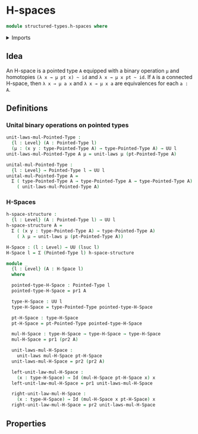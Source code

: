 # H-spaces

```agda
module structured-types.h-spaces where
```

<details><summary>Imports</summary>

```agda
open import foundation.cartesian-product-types
open import foundation.dependent-pair-types
open import foundation.functions
open import foundation.homotopies
open import foundation.identity-types
open import foundation.unital-binary-operations
open import foundation.universe-levels
open import structured-types.pointed-types
```

</details>

## Idea

An H-space is a pointed type `A` equipped with a binary operation `μ` and homotopies `(λ x → μ pt x) ~ id` and `λ x → μ x pt ~ id`. If `A` is a connected H-space, then `λ x → μ a x` and `λ x → μ x a` are equivalences for each `a : A`.

## Definitions

### Unital binary operations on pointed types

```agda
unit-laws-mul-Pointed-Type :
  {l : Level} (A : Pointed-Type l)
  (μ : (x y : type-Pointed-Type A) → type-Pointed-Type A) → UU l
unit-laws-mul-Pointed-Type A μ = unit-laws μ (pt-Pointed-Type A)

unital-mul-Pointed-Type :
  {l : Level} → Pointed-Type l → UU l
unital-mul-Pointed-Type A =
  Σ ( type-Pointed-Type A → type-Pointed-Type A → type-Pointed-Type A)
    ( unit-laws-mul-Pointed-Type A)
```

### H-Spaces

```agda
h-space-structure :
  {l : Level} (A : Pointed-Type l) → UU l
h-space-structure A =
  Σ ( (x y : type-Pointed-Type A) → type-Pointed-Type A)
    ( λ μ → unit-laws μ (pt-Pointed-Type A))

H-Space : (l : Level) → UU (lsuc l)
H-Space l = Σ (Pointed-Type l) h-space-structure

module _
  {l : Level} (A : H-Space l)
  where

  pointed-type-H-Space : Pointed-Type l
  pointed-type-H-Space = pr1 A

  type-H-Space : UU l
  type-H-Space = type-Pointed-Type pointed-type-H-Space

  pt-H-Space : type-H-Space
  pt-H-Space = pt-Pointed-Type pointed-type-H-Space

  mul-H-Space : type-H-Space → type-H-Space → type-H-Space
  mul-H-Space = pr1 (pr2 A)

  unit-laws-mul-H-Space :
    unit-laws mul-H-Space pt-H-Space
  unit-laws-mul-H-Space = pr2 (pr2 A)

  left-unit-law-mul-H-Space :
    (x : type-H-Space) → Id (mul-H-Space pt-H-Space x) x
  left-unit-law-mul-H-Space = pr1 unit-laws-mul-H-Space

  right-unit-law-mul-H-Space :
    (x : type-H-Space) → Id (mul-H-Space x pt-H-Space) x
  right-unit-law-mul-H-Space = pr2 unit-laws-mul-H-Space
```

## Properties
